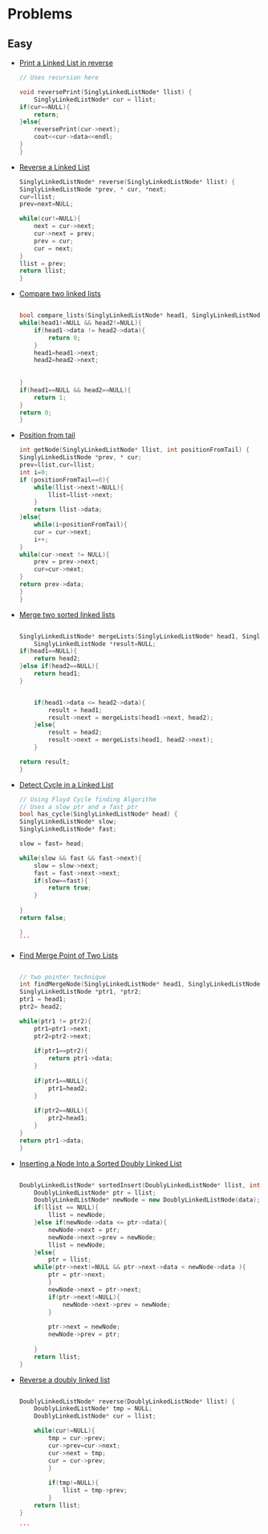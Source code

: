 # Problems

## Easy

- [Print a Linked List in reverse](https://www.hackerrank.com/challenges/print-the-elements-of-a-linked-list-in-reverse/problem)

    ```cpp
    // Uses recursion here

    void reversePrint(SinglyLinkedListNode* llist) {
        SinglyLinkedListNode* cur = llist;
    if(cur==NULL){
        return;
    }else{
        reversePrint(cur->next);
        cout<<cur->data<<endl;
    }
    }

    ```

- [Reverse a Linked List](https://www.hackerrank.com/challenges/reverse-a-linked-list/problem?isFullScreen=true)

    ```cpp
    SinglyLinkedListNode* reverse(SinglyLinkedListNode* llist) {
    SinglyLinkedListNode *prev, * cur, *next;
    cur=llist;
    prev=next=NULL;

    while(cur!=NULL){
        next = cur->next;
        cur->next = prev;
        prev = cur;
        cur = next;
    }
    llist = prev;
    return llist;
    }
    ```

- [Compare two linked lists](https://www.hackerrank.com/challenges/compare-two-linked-lists/problem?isFullScreen=true&h_r=next-challenge&h_v=zen)

    ```cpp

    bool compare_lists(SinglyLinkedListNode* head1, SinglyLinkedListNode* head2) {
    while(head1!=NULL && head2!=NULL){
        if(head1->data != head2->data){
            return 0;
        }
        head1=head1->next;
        head2=head2->next;
        
        
    }
    if(head1==NULL && head2==NULL){
        return 1;
    }
    return 0;
    }

    ```

- [Position from tail](https://www.hackerrank.com/challenges/get-the-value-of-the-node-at-a-specific-position-from-the-tail/problem?isFullScreen=true&h_r=next-challenge&h_v=zen&h_r=next-challenge&h_v=zen&h_r=next-challenge&h_v=zen)

    ```cpp
    int getNode(SinglyLinkedListNode* llist, int positionFromTail) {
    SinglyLinkedListNode *prev, * cur;
    prev=llist,cur=llist;
    int i=0;
    if (positionFromTail==0){
        while(llist->next!=NULL){
            llist=llist->next;
        }
        return llist->data;
    }else{
        while(i<positionFromTail){
        cur = cur->next;
        i++;
    }
    while(cur->next != NULL){
        prev = prev->next;
        cur=cur->next;
    }
    return prev->data;
    }
    }
    ```

- [Merge two sorted linked lists](https://www.hackerrank.com/challenges/merge-two-sorted-linked-lists/problem?isFullScreen=true&h_r=next-challenge&h_v=zen&h_r=next-challenge&h_v=zen)

    ```cpp

    SinglyLinkedListNode* mergeLists(SinglyLinkedListNode* head1, SinglyLinkedListNode* head2) {
        SinglyLinkedListNode *result=NULL;
    if(head1==NULL){
        return head2;
    }else if(head2==NULL){
        return head1;
    }


        if(head1->data <= head2->data){
            result = head1;
            result->next = mergeLists(head1->next, head2);
        }else{
            result = head2;
            result->next = mergeLists(head1, head2->next);
        }

    return result;
    }
    ```

- [Detect Cycle in a Linked List](https://www.hackerrank.com/challenges/detect-whether-a-linked-list-contains-a-cycle/problem?isFullScreen=true)

    ````cpp
    // Using Floyd Cycle finding Algorithm
    // Uses a slow ptr and a fast ptr
    bool has_cycle(SinglyLinkedListNode* head) {
    SinglyLinkedListNode* slow;
    SinglyLinkedListNode* fast;

    slow = fast= head;

    while(slow && fast && fast->next){
        slow = slow->next;
        fast = fast->next->next;
        if(slow==fast){
            return true;
        }
        
    }
    return false;

    }
    ```

- [Find Merge Point of Two Lists](https://www.hackerrank.com/challenges/find-the-merge-point-of-two-joined-linked-lists/problem?isFullScreen=true&h_r=next-challenge&h_v=zen)

    ```cpp

    // two pointer technique
    int findMergeNode(SinglyLinkedListNode* head1, SinglyLinkedListNode* head2) {
    SinglyLinkedListNode *ptr1, *ptr2;
    ptr1 = head1;
    ptr2= head2;

    while(ptr1 != ptr2){
        ptr1=ptr1->next;
        ptr2=ptr2->next;
        
        if(ptr1==ptr2){
            return ptr1->data;
        }
        
        if(ptr1==NULL){
            ptr1=head2;
        }
        
        if(ptr2==NULL){
            ptr2=head1;
        }
    }
    return ptr1->data;
    }
    ```

- [Inserting a Node Into a Sorted Doubly Linked List](https://www.hackerrank.com/challenges/insert-a-node-into-a-sorted-doubly-linked-list/problem?isFullScreen=true&h_r=next-challenge&h_v=zen&h_r=next-challenge&h_v=zen)

    ```cpp

    DoublyLinkedListNode* sortedInsert(DoublyLinkedListNode* llist, int data) {
        DoublyLinkedListNode* ptr = llist;
        DoublyLinkedListNode* newNode = new DoublyLinkedListNode(data);
        if(llist == NULL){
            llist = newNode;
        }else if(newNode->data <= ptr->data){
            newNode->next = ptr;
            newNode->next->prev = newNode;
            llist = newNode;
        }else{
            ptr = llist;
        while(ptr->next!=NULL && ptr->next->data < newNode->data ){
            ptr = ptr->next;
            }
            newNode->next = ptr->next;
            if(ptr->next!=NULL){
                newNode->next->prev = newNode;
            }
            
            ptr->next = newNode;
            newNode->prev = ptr;
        
        }
        return llist;
    }

    ```

- [Reverse a doubly linked list](https://www.hackerrank.com/challenges/reverse-a-doubly-linked-list/problem?isFullScreen=true)

    ````cpp

    DoublyLinkedListNode* reverse(DoublyLinkedListNode* llist) {
        DoublyLinkedListNode* tmp = NULL;
        DoublyLinkedListNode* cur = llist;

        while(cur!=NULL){
            tmp = cur->prev;
            cur->prev=cur->next;
            cur->next = tmp;
            cur = cur->prev;
            }
            
            if(tmp!=NULL){
                llist = tmp->prev;
            }
        return llist;
    }

    ```